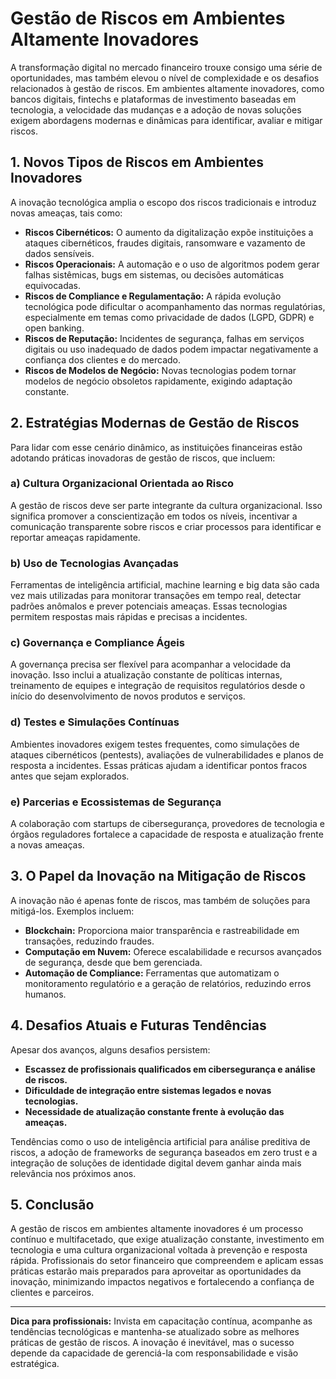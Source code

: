 # Gestão de Riscos em Ambientes Altamente Inovadores

A transformação digital no mercado financeiro trouxe consigo uma série de oportunidades, mas também elevou o nível de complexidade e os desafios relacionados à gestão de riscos. Em ambientes altamente inovadores, como bancos digitais, fintechs e plataformas de investimento baseadas em tecnologia, a velocidade das mudanças e a adoção de novas soluções exigem abordagens modernas e dinâmicas para identificar, avaliar e mitigar riscos.

## 1. Novos Tipos de Riscos em Ambientes Inovadores

A inovação tecnológica amplia o escopo dos riscos tradicionais e introduz novas ameaças, tais como:

- **Riscos Cibernéticos:** O aumento da digitalização expõe instituições a ataques cibernéticos, fraudes digitais, ransomware e vazamento de dados sensíveis.
- **Riscos Operacionais:** A automação e o uso de algoritmos podem gerar falhas sistêmicas, bugs em sistemas, ou decisões automáticas equivocadas.
- **Riscos de Compliance e Regulamentação:** A rápida evolução tecnológica pode dificultar o acompanhamento das normas regulatórias, especialmente em temas como privacidade de dados (LGPD, GDPR) e open banking.
- **Riscos de Reputação:** Incidentes de segurança, falhas em serviços digitais ou uso inadequado de dados podem impactar negativamente a confiança dos clientes e do mercado.
- **Riscos de Modelos de Negócio:** Novas tecnologias podem tornar modelos de negócio obsoletos rapidamente, exigindo adaptação constante.

## 2. Estratégias Modernas de Gestão de Riscos

Para lidar com esse cenário dinâmico, as instituições financeiras estão adotando práticas inovadoras de gestão de riscos, que incluem:

### a) Cultura Organizacional Orientada ao Risco

A gestão de riscos deve ser parte integrante da cultura organizacional. Isso significa promover a conscientização em todos os níveis, incentivar a comunicação transparente sobre riscos e criar processos para identificar e reportar ameaças rapidamente.

### b) Uso de Tecnologias Avançadas

Ferramentas de inteligência artificial, machine learning e big data são cada vez mais utilizadas para monitorar transações em tempo real, detectar padrões anômalos e prever potenciais ameaças. Essas tecnologias permitem respostas mais rápidas e precisas a incidentes.

### c) Governança e Compliance Ágeis

A governança precisa ser flexível para acompanhar a velocidade da inovação. Isso inclui a atualização constante de políticas internas, treinamento de equipes e integração de requisitos regulatórios desde o início do desenvolvimento de novos produtos e serviços.

### d) Testes e Simulações Contínuas

Ambientes inovadores exigem testes frequentes, como simulações de ataques cibernéticos (pentests), avaliações de vulnerabilidades e planos de resposta a incidentes. Essas práticas ajudam a identificar pontos fracos antes que sejam explorados.

### e) Parcerias e Ecossistemas de Segurança

A colaboração com startups de cibersegurança, provedores de tecnologia e órgãos reguladores fortalece a capacidade de resposta e atualização frente a novas ameaças.

## 3. O Papel da Inovação na Mitigação de Riscos

A inovação não é apenas fonte de riscos, mas também de soluções para mitigá-los. Exemplos incluem:

- **Blockchain:** Proporciona maior transparência e rastreabilidade em transações, reduzindo fraudes.
- **Computação em Nuvem:** Oferece escalabilidade e recursos avançados de segurança, desde que bem gerenciada.
- **Automação de Compliance:** Ferramentas que automatizam o monitoramento regulatório e a geração de relatórios, reduzindo erros humanos.

## 4. Desafios Atuais e Futuras Tendências

Apesar dos avanços, alguns desafios persistem:

- **Escassez de profissionais qualificados em cibersegurança e análise de riscos.**
- **Dificuldade de integração entre sistemas legados e novas tecnologias.**
- **Necessidade de atualização constante frente à evolução das ameaças.**

Tendências como o uso de inteligência artificial para análise preditiva de riscos, a adoção de frameworks de segurança baseados em zero trust e a integração de soluções de identidade digital devem ganhar ainda mais relevância nos próximos anos.

## 5. Conclusão

A gestão de riscos em ambientes altamente inovadores é um processo contínuo e multifacetado, que exige atualização constante, investimento em tecnologia e uma cultura organizacional voltada à prevenção e resposta rápida. Profissionais do setor financeiro que compreendem e aplicam essas práticas estarão mais preparados para aproveitar as oportunidades da inovação, minimizando impactos negativos e fortalecendo a confiança de clientes e parceiros.

---

**Dica para profissionais:** Invista em capacitação contínua, acompanhe as tendências tecnológicas e mantenha-se atualizado sobre as melhores práticas de gestão de riscos. A inovação é inevitável, mas o sucesso depende da capacidade de gerenciá-la com responsabilidade e visão estratégica.